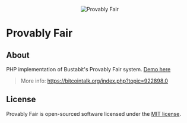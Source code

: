 <p align="center"><img src="https://i.imgur.com/Z0QCVwf.jpg" alt="Provably Fair" /></p>

# Provably Fair

## About

PHP implementation of Bustabit's Provably Fair system. [Demo here](http://provablyfair.atwebpages.com/)

> More info: https://bitcointalk.org/index.php?topic=922898.0


## License

Provably Fair is open-sourced software licensed under the [MIT license](https://opensource.org/licenses/MIT).
